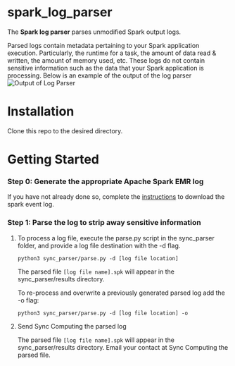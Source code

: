 # spark_log_parser
The **Spark log parser** parses unmodified Spark output logs.

Parsed logs contain metadata pertaining to your Spark application execution. Particularly, the runtime for a task, the amount of data read & written, the amount of memory used, etc. These logs do not contain
sensitive information such as the data that your Spark application is processing. Below is an example of the output of the log parser
![Output of Log Parser](https://github.com/synccomputingcode/spark_log_parser/blob/main/docs/output.png)

# Installation
Clone this repo to the desired directory.

# Getting Started
### Step 0: Generate the appropriate Apache Spark EMR log
If you have not already done so, complete the [instructions](https://github.com/synccomputingcode/spark_log_parser/blob/main/docs/event_log_download.pdf) to download the spark event log.

### Step 1: Parse the log to strip away sensitive information
1. To process a log file, execute the parse.py script in the sync_parser folder, and provide a
log file destination with the -d flag.

    `python3 sync_parser/parse.py -d [log file location]`

    The parsed file `[log file name].spk` will appear in the sync_parser/results directory.
    
    To re-process and overwrite a previously generated parsed log add the -o flag:

    `python3 sync_parser/parse.py -d [log file location] -o`

3. Send Sync Computing the parsed log

    The parsed file `[log file name].spk` will appear in the sync_parser/results directory. Email
your contact at Sync Computing the parsed file.